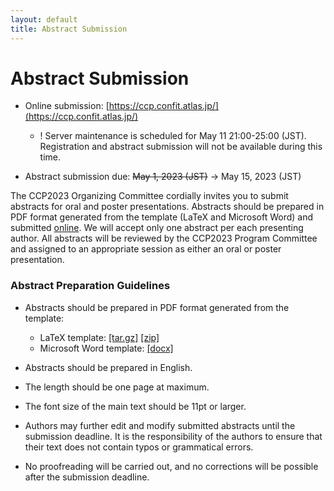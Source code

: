 ```yaml
---
layout: default
title: Abstract Submission
---
```


# Abstract Submission

* Online submission: [https://ccp.confit.atlas.jp/](https://ccp.confit.atlas.jp/)
  * ! Server maintenance is scheduled for May 11 21:00-25:00 (JST). Registration and abstract submission will not be available during this time.

* Abstract submission due: ~~May 1, 2023 (JST)~~ -> May 15, 2023 (JST)

The CCP2023 Organizing Committee cordially invites you to submit abstracts for oral and poster presentations. Abstracts should be prepared in PDF format generated from the template (LaTeX and Microsoft Word) and submitted [online](https://ccp.confit.atlas.jp/). We will accept only one abstract per each presenting author. All abstracts will be reviewed by the CCP2023 Program Committee and assigned to an appropriate session as either an oral or poster presentation.

### Abstract Preparation Guidelines

* Abstracts should be prepared in PDF format generated from the template:

  * LaTeX template: [[tar.gz]](assets/files/template-latex.tar.gz) [[zip]](assets/files/template-latex.zip)
  * Microsoft Word template: [[docx]](assets/files/template-word.docx)

* Abstracts should be prepared in English.
* The length should be one page at maximum.
* The font size of the main text should be 11pt or larger.
* Authors may further edit and modify submitted abstracts until the submission deadline. It is the responsibility of the authors to ensure that their text does not contain typos or grammatical errors.
* No proofreading will be carried out, and no corrections will be possible after the submission deadline.
